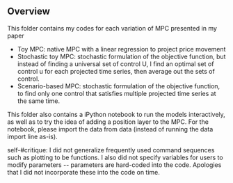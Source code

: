 ## Overview

This folder contains my codes for each variation of MPC presented in my paper

* Toy MPC: native MPC with a linear regression to project price movement
* Stochastic toy MPC: stochastic formulation of the objective function, but instead of finding a universal set of control U, I find an optimal set of control u for each projected time series, then average out the sets of control.
* Scenario-based MPC: stochastic formulation of the objective function, to find only one control that satisfies multiple projected time series at the same time.

This folder also contains a iPython notebook to run the models interactively, as well as to try the idea of adding a position layer to the MPC. For the notebook, please import the data from data (instead of running the data import line as-is).

self-#critique: I did not generalize frequently used command sequences such as plotting to be functions. I also did not specify variables for users to modify parameters -- parameters are hard-coded into the code. Apologies that I did not incorporate these into the code on time.
